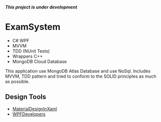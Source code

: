 ***This project is under development***

# **ExamSystem**
- C# WPF
- MVVM
- TDD (NUnit Tests)
- Wrappers C++
- MongoDB Cloud Database

This application use MongoDB Atlas Database and use NoSql. Includes MVVM, TDD pattern and tried to conform to the SOLID principles as much as possible.
## Design Tools
- [MaterialDesignInXaml](https://github.com/MaterialDesignInXAML/MaterialDesignInXamlToolkit)
- [WPFDevelopers](https://github.com/WPFDevelopersOrg/WPFDevelopers)
